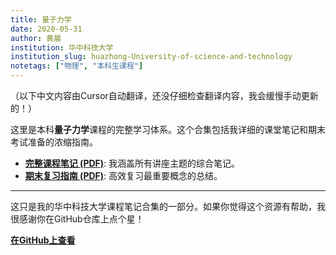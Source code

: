 ```yaml
---
title: 量子力学
date: 2020-05-31
author: 黄晨
institution: 华中科技大学
institution_slug: huazhong-University-of-science-and-technology
notetags: ["物理", "本科生课程"]
---
```


（以下中文内容由Cursor自动翻译，还没仔细检查翻译内容，我会缓慢手动更新的！）

这里是本科**量子力学**课程的完整学习体系。这个合集包括我详细的课堂笔记和期末考试准备的浓缩指南。

- [**完整课程笔记 (PDF)**](/notes/quantum-mechanics/pdf/quantum-mechanics.pdf): 我涵盖所有讲座主题的综合笔记。
- [**期末复习指南 (PDF)**](/notes/quantum-mechanics/pdf/review-quantum-mechanics.pdf): 高效复习最重要概念的总结。

---

这只是我的华中科技大学课程笔记合集的一部分。如果你觉得这个资源有帮助，我很感谢你在GitHub仓库上点个星！

[**在GitHub上查看**](https://github.com/chenx820/HUST-course-notes)
